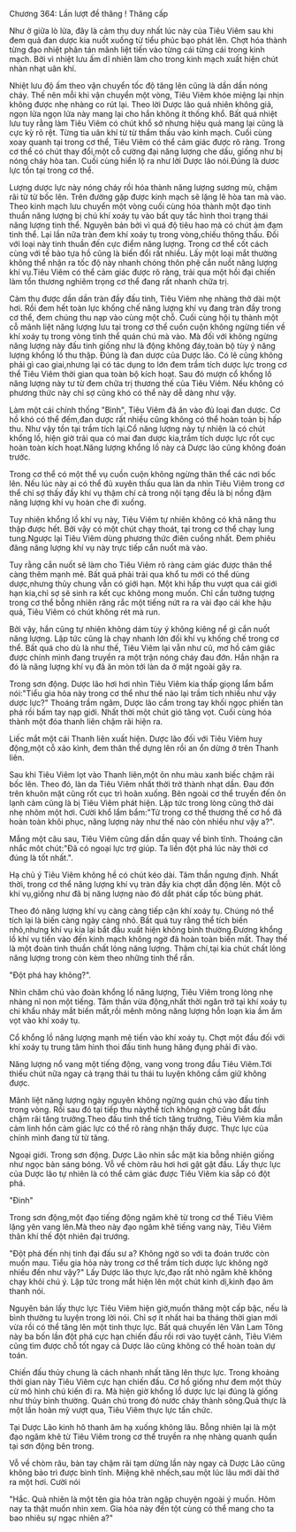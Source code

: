 




Chương 364: Lần lượt đề thăng ! Thăng cấp


Như ở giữa lò lửa, đây là cảm thụ duy nhất lúc này của Tiêu Viêm sau khi đem quả đan dược kia nuốt xuống từ tiểu phúc bạo phát lên. Chợt hóa thành từng đạo nhiệt phân tán mãnh liệt tiến vào từng cái từng cái trong kinh mạch. Bởi vì nhiệt lưu ấm dĩ nhiên làm cho trong kinh mạch xuất hiện chút nhàn nhạt uân khí.

Nhiệt lưu độ ấm theo vận chuyển tốc độ tăng lên cũng là dần dần nóng cháy. Thế nên mỗi khi vận chuyển một vòng, Tiêu Viêm khóe miệng lại nhịn không được nhẹ nhàng co rút lại. Theo lời Dược lão quả nhiên không giả, ngọn lửa ngọn lửa này mang lại cho hắn không ít thống khổ. Bất quá nhiệt lưu tuy rằng làm Tiêu Viêm có chút khổ sở nhưng hiệu quả mang lại cũng là cực kỳ rõ rệt. Từng tia uân khí từ từ thẩm thấu vào kinh mạch. Cuối cùng xoay quanh tại trong cơ thể, Tiêu Viêm có thể cảm giác được rõ ràng. Trong cơ thể có chút thay đổi,một cỗ cường đại năng lượng che dấu, giống như bị nóng cháy hòa tan. Cuối cùng hiển lộ ra như lời Dược lão nói.Đúng là dươc lực tồn tại trong cơ thể.

Lượng dược lực này nóng cháy rồi hóa thành năng lượng sương mù, chậm rãi từ từ bốc lên. Trên đường gặp được kinh mạch sẽ lặng lẽ hòa tan mà vào. Theo kinh mạch lưu chuyển một vòng cuối cùng hóa thành một đạo tinh thuần năng lượng bị chú khí xoáy tụ vào bất quy tắc hình thoi trạng thái năng lượng tinh thể. Nguyên bản bởi vì quá độ tiêu hao mà có chút ảm đạm tinh thể. Lại lần nữa tràn đem khí xoáy tụ trong vòng,chiếu thông thấu. Đối với loại này tinh thuần đến cực điểm năng lượng. Trong cơ thể cốt cách cùng với tế bào tựa hồ cũng là biến đổi rất nhiều. Lấy một loại mắt thường không thể nhận ra tốc độ này nhanh chóng thôn phệ cắn nuốt năng lượng khí vụ.Tiêu Viêm có thể cảm giác được rõ ràng, trải qua một hồi đại chiến làm tổn thương nghiêm trọng cơ thể đang rất nhanh chữa trị.

Cảm thụ được dần dần tràn đầy đấu tinh, Tiêu Viêm nhẹ nhàng thở dài một hơi. Rồi đem hết toàn lực khống chế năng lượng khí vụ đang tràn đầy trong cơ thể, đem chúng thu nạp vào cùng một chỗ. Cuối cùng hội tụ thành một cỗ mãnh liệt năng lượng lưu tại trong cơ thể cuồn cuộn không ngừng tiến về khí xoáy tụ trong vòng tinh thể quán chú mà vào. Mà đối với không ngừng năng lượng này đấu tinh giống như là động không đáy,toàn bộ tùy ý năng lượng khổng lồ thu thập. Đúng là đan dược của Dược lão. Có lẽ cũng không phải gì cao giai,nhưng lại có tác dụng to lớn đem trầm tích dược lực trong cơ thể Tiêu Viêm thời gian qua toàn bộ kích hoạt. Sau đó mượn cổ khổng lồ năng lượng này tư từ đem chữa trị thương thế của Tiêu Viêm. Nếu không có phương thức này chỉ sợ cũng khó có thể này dễ dàng như vậy.

Làm một cái chính thống "Bình", Tiêu Viêm đã ăn vào đủ loại đan dược. Cơ hồ khó có thể đếm,đan dược rất nhiều cũng không có thể hoàn toàn bị hấp thu. Như vậy tồn tại trầm tích lại.Cổ năng lượng này tự nhiên là có chút khổng lồ, hiện giờ trải qua có mai đan dược kia,trầm tích dược lực rốt cục hoàn toàn kích hoạt.Năng lượng khổng lồ này cả Dược lão cũng không đoán trước.

Trong cơ thể có một thể vụ cuồn cuộn không ngừng thân thể các nơi bốc lên. Nếu lúc này ai có thể đủ xuyên thấu qua làn da nhìn Tiêu Viêm trong cơ thể chỉ sợ thấy đầy khí vụ thậm chí cả trong nội tạng đều là bị nồng đậm năng lượng khí vụ hoàn che đi xuống.

Tuy nhiên khổng lồ khí vụ này, Tiêu Viêm tự nhiên không có khả năng thu thập được hết. Bởi vậy có một chút chạy thoát, tại trong cơ thể chạy lung tung.Ngược lại Tiêu Viêm dùng phương thức điên cuồng nhất. Đem phiêu đãng năng lượng khí vụ này trực tiếp cắn nuốt mà vào.

Tuy rằng cắn nuốt sẽ làm cho Tiêu Viêm rõ ràng cảm giác được thân thể càng thêm mạnh mẻ. Bất quá phải trải qua khổ tu mới có thể dùng dược,nhưng thủy chung vẫn có giới hạn. Một khi hấp thu vượt qua cái giới hạn kia,chỉ sợ sẽ sinh ra kết cục không mong muốn. Chỉ cần tưởng tượng trong cơ thể bỗng nhiên răng rắc một tiếng nứt ra ra vài đạo cái khe hậu quả, Tiêu Viêm có chút không rét mà run.

Bởi vậy, hắn cũng tự nhiên không dám tùy ý không kiêng nể gì cắn nuốt năng lượng. Lập tức cũng là chạy nhanh lớn đối khí vụ khống chế trong cơ thể. Bất quá cho dù là như thế, Tiêu Viêm lại vẫn như cũ, mơ hồ cảm giác được chính mình đang truyền ra một trận nóng cháy đau đớn. Hắn nhận ra đó là năng lượng khí vụ đã ăn mòn tới làn da ở mặt ngoài gây ra.

Trong sơn động. Dược lão hơi hơi nhìn Tiêu Viêm kia thấp giọng lẩm bẩm nói:"Tiểu gia hỏa này trong cơ thể như thế nào lại trầm tích nhiều như vậy dược lực?" Thoáng trầm ngâm, Dược lão cầm trong tay khối ngọc phiến tàn phá rồi bấm tay nạp giới. Nhất thời một chút gió tăng vọt. Cuối cùng hóa thành một đóa thanh liên chậm rãi hiện ra.

Liếc mắt một cái Thanh liên xuất hiện. Dược lão đối với Tiêu Viêm huy động,một cỗ xảo kình, đem thân thể dựng lên rồi an ổn dừng ở trên Thanh liên.

Sau khi Tiêu Viêm lọt vào Thanh liên,một ôn nhu màu xanh biếc chậm rãi bốc lên. Theo đó, làn da Tiêu Viêm nhất thời trở thành nhạt dần. Đau đớn trên khuôn mặt cũng rốt cục trì hoãn xuống. Bên ngoài cơ thể truyền đến ôn lạnh cảm cũng là bị Tiêu Viêm phát hiện. Lập tức trong lòng cũng thở dài nhẹ nhõm một hơi. Cười khổ lẩm bẩm:"Tử trong cơ thể thương thế cơ hồ đã hoàn toàn khôi phục, năng lượng này như thế nào còn nhiều như vậy a?".

Mắng một câu sau, Tiêu Viêm cũng dần dần quay về bình tĩnh. Thoáng cân nhắc môt chút:"Đã có ngoại lực trợ giúp. Ta liền đột phá lúc này thời cơ đúng là tốt nhất.".

Hạ chủ ý Tiêu Viêm không hề có chút kéo dài. Tâm thần ngưng định. Nhất thời, trong cơ thể năng lượng khí vụ tràn đầy kia chợt dẫn động lên. Một cỗ khí vụ,giống như đã bị năng lượng nào đó dắt phát cấp tốc bùng phát.

Theo đó năng lượng khí vụ càng càng tiếp cận khí xoáy tụ. Chúng nó thể tích lại là biến càng ngày càng nhỏ. Bất quá tuy rằng thể tích biến nhỏ,nhưng khí vụ kia lại bắt đầu xuất hiện không bình thường.Đương khổng lồ khí vụ tiến vào đến kinh mạch không ngờ đã hoàn toàn biến mất. Thay thế là một đoàn tinh thuần chất lỏng năng lượng. Thậm chí,tại kia chút chất lỏng năng lượng trong còn kèm theo những tinh thể rắn.

"Đột phá hay không?".

Nhìn chăm chú vào đoàn khổng lồ năng lượng, Tiêu Viêm trong lòng nhẹ nhàng nỉ non một tiếng. Tâm thần vừa động,nhất thời ngăn trở tại khí xoáy tụ chi khẩu nháy mắt biến mất,rồi mênh mông năng lượng hỗn loạn kia ầm ầm vọt vào khí xoáy tụ.

Cổ khổng lồ năng lượng mạnh mẽ tiến vào khí xoáy tụ. Chợt một đầu đối với khí xoáy tụ trung tâm hình thoi đấu tinh hung hăng đụng phải đi vào.

Năng lượng nổ vang một tiếng động, vang vong trong đầu Tiêu Viêm.Tới thiếu chút nữa ngay cả trạng thái tu thái tu luyện không cầm giữ không được.

Mãnh liệt năng lượng ngày nguyên không ngừng quán chú vào đấu tinh trong vòng. Rồi sau đó tại tiếp thu nàythể tích không ngờ cũng bắt đầu chậm rãi tăng trưởng.Theo đấu tinh thể tích tăng trưởng, Tiêu Viêm kia mẫn cảm linh hồn cảm giác lực có thể rõ ràng nhận thấy được. Thực lực của chính mình đang từ từ tăng.

Ngoại giới. Trong sơn động. Dược Lão nhìn sắc mặt kia bỗng nhiên giống như ngọc bàn sáng bóng. Vỗ về chòm râu hơi hơi gật gật đầu. Lấy thực lực của Dược lão tự nhiên là có thể cảm giác được Tiêu Viêm kia sắp có đột phá.

"Đinh"

Trong sơn động,một đạo tiếng động ngâm khẽ từ trong cơ thể Tiêu Viêm lặng yên vang lên.Mà theo này đạo ngâm khẽ tiếng vang này, Tiêu Viêm thân khí thế đột nhiên đại trướng.

"Đột phá đến nhị tinh đại đấu sư a? Không ngờ so với ta đoán trước còn muốn mau. Tiểu gia hỏa này trong cơ thể trầm tích dược lực không ngờ nhiều đến như vậy?" Lấy Dược lão thực lực,đạo rất nhỏ ngâm khẽ không chạy khỏi chú ý. Lập tức trong mắt hiện lên một chút kinh dị,kinh đạo âm thanh nói.

Nguyên bản lấy thực lực Tiêu Viêm hiện giờ,muốn thăng một cấp bậc, nếu là bình thường tu luyện trong lời nói. Chỉ sợ ít nhất hai ba tháng thời gian mới vừa rồi có thể tăng lên một tinh thực lực. Bất quá chuyến lên Vân Lam Tông này ba bốn lần đột phá cực hạn chiến đấu rồi rơi vào tuyệt cảnh, Tiêu Viêm cũng tìm được chỗ tốt ngay cả Dược lão cũng không có thể hoàn toàn dự toán.

Chiến đấu thủy chung là cách nhanh nhất tăng lên thực lực. Trong khoảng thời gian này Tiêu Viêm cực hạn chiến đấu. Cơ hồ giống như đem một thủy cừ mô hình chú kiến đi ra. Mà hiện giờ khổng lồ dược lực lại đúng là giống như thủy bình thường. Quán chú trong đó nước chảy thành sông.Quả thực là một lần hoàn mỹ vượt qua, Tiêu Viêm thực lực tấn chức.

Tại Dược Lão kinh hô thanh âm hạ xuống không lâu. Bỗng nhiên lại là một đạo ngâm khẽ từ Tiêu Viêm trong cơ thể truyền ra nhẹ nhàng quanh quẩn tại sơn động bên trong.

Vỗ về chòm râu, bàn tay chậm rãi tạm dừng lần này ngay cả Dược Lão cũng không bảo trì được bình tĩnh. Miệng khẽ nhếch,sau một lúc lâu mới dài thở ra một hơi. Cười nói

"Hắc. Quả nhiên là một tên gia hỏa tràn ngập chuyện ngoài ý muốn. Hôm nay ta thật muốn nhìn xem. Gia hỏa này đến tột cùng có thể mang cho ta bao nhiêu sự ngạc nhiên a?"




